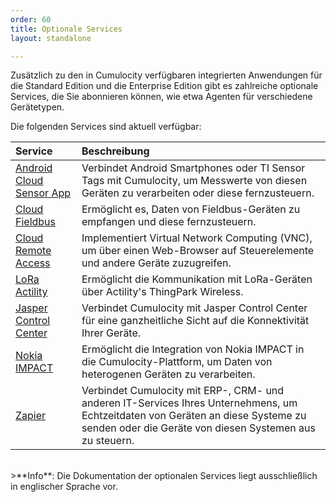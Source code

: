 ```yaml
---
order: 60
title: Optionale Services
layout: standalone

---
```

Zusätzlich zu den in Cumulocity verfügbaren integrierten Anwendungen für die Standard Edition und die Enterprise Edition gibt es zahlreiche optionale Services, die Sie abonnieren können, wie etwa Agenten für verschiedene Gerätetypen. 

Die folgenden Services sind aktuell verfügbar:

|Service|Beschreibung|
|:---|:---|
|[Android Cloud Sensor App](/guides/users-guide/optional-services/#android-cloud-sensor-app)|Verbindet Android Smartphones oder TI Sensor Tags mit Cumulocity, um Messwerte von diesen Geräten zu verarbeiten oder diese fernzusteuern.
|[Cloud Fieldbus](/guides/users-guide/optional-services/#cloud-fieldbus)|Ermöglicht es, Daten von Fieldbus-Geräten zu empfangen und diese fernzusteuern.
|[Cloud Remote Access](/guides/users-guide/optional-services/#cloud-remote-access)|Implementiert Virtual Network Computing (VNC), um über einen Web-Browser auf Steuerelemente und andere Geräte zuzugreifen.
|[LoRa Actility](/guides/users-guide/optional-services/#lora)|Ermöglicht die Kommunikation mit LoRa-Geräten über Actility's ThingPark Wireless.
|[Jasper Control Center](/guides/users-guide/optional-services/#jasper)|Verbindet Cumulocity mit Jasper Control Center für eine ganzheitliche Sicht auf die Konnektivität Ihrer Geräte. 
|[Nokia IMPACT](/guides/users-guide/optional-services/#nokia-impact)|Ermöglicht die Integration von Nokia IMPACT in die Cumulocity-Plattform, um Daten von heterogenen Geräten zu verarbeiten.
|[Zapier](/guides/users-guide/optional-services/#saas-integration)|Verbindet Cumulocity mit ERP-, CRM- und anderen IT-Services Ihres Unternehmens, um Echtzeitdaten von Geräten an diese Systeme zu senden oder die Geräte von diesen Systemen aus zu steuern. 

<br>
>**Info**: Die Dokumentation der optionalen Services liegt ausschließlich in englischer Sprache vor. 

